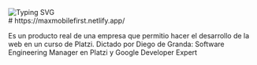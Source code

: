<img src="https://readme-typing-svg.herokuapp.com?font=Fira+Code&duration=3000&pause=1000&color=0CF81D&width=435&lines=Mobile+First+-+Responsive+Design" alt="Typing SVG" />
<br>
# https://maxmobilefirst.netlify.app/

<p>Es un producto real de una empresa que permitio hacer el desarrollo de la web en un curso de Platzi. Dictado por Diego de Granda:
Software Engineering Manager en Platzi y Google Developer Expert</p>
